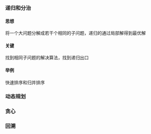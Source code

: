### 递归和分治
#### 思想
将一个大问题分解成若干个相同的子问题，递归的通过局部解得到最优解
#### 关键
找到相同子问题的解决算法，找到递归出口

#### 举例
快速排序和归并排序

### 动态规划


### 贪心


### 回溯


### 